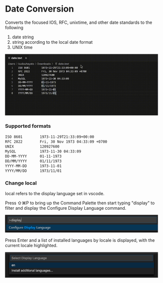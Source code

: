 # Date Conversion

Converts the focused IOS, RFC, unixtime, and other date standards to the following

1. date string
2. string according to the local date format
3. UNIX time

![demo](./resources/demo.gif)

### Supported formats
```
ISO 8601		1973-11-29T21:33:09+00:00
RFC 2822		Fri, 30 Nov 1973 04:33:09 +0700
UNIX            120927600
MySQL		    1973-11-30 04:33:09
DD-MM-YYYY		01-11-1973
DD/MM/YYYY		01/11/1973
YYYY-MM-DD		1973-11-01
YYYY/MM/DD		1973/11/01
```

### Change local


local refers to the display language set in vscode.

Press ⇧⌘P to bring up the Command Palette then start typing "display" to filter and display the Configure Display Language command.

![](./resources/vscode-1.png)

Press Enter and a list of installed languages by locale is displayed, with the current locale highlighted.

![](./resources/vscode-2.png)